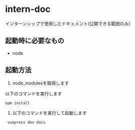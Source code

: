 # intern-doc
インターンシップで使用したドキュメント(公開できる範囲のみ)

## 起動時に必要なもの

- node
## 起動方法

1. node_modulesを取得します

以下のコマンドを実行します

```
npm install
```

1. 以下のコマンドを実行して起動します

```
 vuepress dev docs
```
